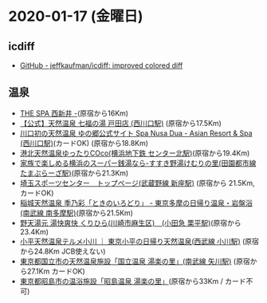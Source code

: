 # 2020-01-17 (金曜日)

## icdiff

- [GitHub - jeffkaufman/icdiff: improved colored diff](https://github.com/jeffkaufman/icdiff)

## 温泉

- [THE SPA 西新井 -](http://www.central.co.jp/thespa/nishiarai/)(原宿から16Km)
- [【公式】天然温泉 七福の湯 戸田店 (西川口駅)](http://www.shichifukunoyu.jp/toda/) (原宿から17.5Km)
- [川口初の天然温泉 ゆの郷公式サイト Spa Nusa Dua - Asian Resort & Spa (西川口駅)](https://kawaguchi-yunosato.com/)(カードOK) (原宿から18.8Km)
- [港北天然温泉ゆったりCOco(横浜地下鉄 センター北駅)](https://www.sportsoasis.co.jp/coco/)(原宿から19.4Km)
- [家族で楽しめる横浜のスーパー銭湯なら-すすき野湯けむりの里(田園都市線 たまぷらーざ駅)](https://www.yukemurinosato.com/susukino/)(原宿から21.3Km)
- [埼玉スポーツセンター　トップページ(武蔵野線 新座駅)](http://www.esta.co.jp/index.html) (原宿から 21.5Km, カードOK)
- [稲城天然温泉 季乃彩「ときのいろどり」 - 東京多摩の日帰り温泉・岩盤浴(南武線 南多摩駅)](http://www.tokinoirodori.com/)(原宿から21.5Km)
- [野天湯元 湯快爽快 くりひら(川崎市麻生区)　(小田急 栗平駅)](https://www.yukaisoukai.com/kur/)(原宿から23.4Km)
- [小平天然温泉テルメ小川 ｜ 東京小平の日帰り天然温泉(西武線 小川駅)](http://terme-ogawa.com/) (原宿から24.8Km JCB使えない)
- [東京都国立市の天然温泉施設「国立温泉 湯楽の里」(南武線 矢川駅)](http://www.yurakirari.com/yura/kunitachi/) (原宿から27.1Km カードOK)
- [東京都昭島市の温浴施設「昭島温泉 湯楽の里」](https://www.yurakirari.com/yura/akishima/)(原宿から33Km / カード不可)
